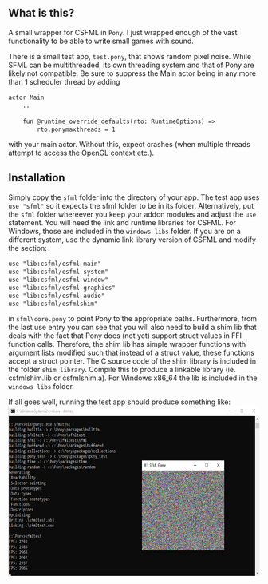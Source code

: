## What is this?

A small wrapper for CSFML in `Pony`. I just wrapped enough of the vast functionality to be able to write small games with sound.

There is a small test app, `test.pony`, that shows random pixel noise. While SFML can be multithreaded, its own threading system and that of Pony are likely not compatible. Be sure to suppress the Main actor being in any more than 1 scheduler thread by adding
```pony
actor Main
	..

    fun @runtime_override_defaults(rto: RuntimeOptions) =>
        rto.ponymaxthreads = 1
```
with your main actor. Without this, expect crashes (when multiple threads attempt to access the OpenGL context etc.).

## Installation

Simply copy the `sfml` folder into the directory of your app. The test app uses `use "sfml"` so it expects the sfml folder to be in its folder. Alternatively, put the `sfml` folder whereever you keep your addon modules and adjust the `use` statement.
You will need the link and runtime libraries for CSFML. For Windows, those are included in the `windows libs` folder. If you are on a different system, use the dynamic link library version of CSFML and modify the section:
```pony
use "lib:csfml/csfml-main"
use "lib:csfml/csfml-system"
use "lib:csfml/csfml-window"
use "lib:csfml/csfml-graphics"
use "lib:csfml/csfml-audio"
use "lib:csfml/csfmlshim"
```
in `sfml\core.pony` to point Pony to the appropriate paths.
Furthermore, from the last use entry you can see that you will also need to build a shim lib that deals with the fact that Pony does (not yet) support struct values in FFI function calls. Therefore, the shim lib has simple wrapper functions with argument lists modified such that instead of a struct value, these functions accept a struct pointer. The C source code of the shim library is included in the folder `shim library`. Compile this to produce a linkable library (ie. csfmlshim.lib or csfmlshim.a). For Windows x86_64 the lib is included in the `windows libs` folder.

If all goes well, running the test app should produce something like:
<img src="https://github.com/stefandd/ponystuff/blob/main/sfmlwrapper/screenshot.png" width="653" height="340">
